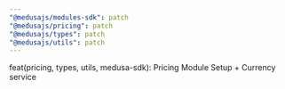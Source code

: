 ```yaml
---
"@medusajs/modules-sdk": patch
"@medusajs/pricing": patch
"@medusajs/types": patch
"@medusajs/utils": patch
---
```


feat(pricing, types, utils, medusa-sdk): Pricing Module Setup + Currency service
